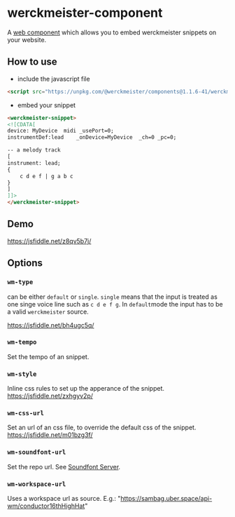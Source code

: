 # werckmeister-component

A [web component](https://en.wikipedia.org/wiki/Web_Components) which allows you to embed werckmeister snippets on your website.

## How to use

* include the javascript file

```html
<script src="https://unpkg.com/@werckmeister/components@1.1.6-41/werckmeister-components.js"></script>
```
* embed your snippet

```html
<werckmeister-snippet>
<![CDATA[
device: MyDevice  midi _usePort=0;
instrumentDef:lead    _onDevice=MyDevice  _ch=0 _pc=0;

-- a melody track
[
instrument: lead;
{
    c d e f | g a b c
}
]
]]>
</werckmeister-snippet> 
```

## Demo
https://jsfiddle.net/z8qv5b7j/


## Options

### `wm-type`
can be either `default` or `single`. `single` means that the input is treated as one singe voice line such as `c d e f g`.
In `default`mode the input has to be a valid `werckmeister` source.

https://jsfiddle.net/bh4ugc5q/

### `wm-tempo`
Set the tempo of an snippet.
### `wm-style`
Inline css rules to set up the apperance of the snippet.
https://jsfiddle.net/zxhgyv2p/

### `wm-css-url`
Set an url of an css file, to override the default css of the snippet.
https://jsfiddle.net/m01bzg3f/

### `wm-soundfont-url`
Set the repo url. See [Soundfont Server](https://github.com/werckme/soundfont-server).

### `wm-workspace-url`
Uses a workspace url as source. E.g.: "https://sambag.uber.space/api-wm/conductor16thHighHat"

